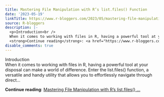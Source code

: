 ```yaml
---
title: Mastering File Manipulation with R’s list.files() Function
date: '2023-05-19'
linkTitle: https://www.r-bloggers.com/2023/05/mastering-file-manipulation-with-rs-list-files-function/
source: R-bloggers
description: |-
  <p>Introduction<br />
  When it comes to working with files in R, having a powerful tool at your disposal can make a world of difference. Enter the list.files() function, a versatile and handy utility that allows you to effortlessly navigate through direct...</p>
  <strong>Continue reading</strong>: <a href="https://www.r-bloggers.com/2023/05/mastering-file-manipulation-with-rs-list-files-function/">Mastering File Manipulation with R’s list.files() ...
disable_comments: true
---
```

<p>Introduction<br />
When it comes to working with files in R, having a powerful tool at your disposal can make a world of difference. Enter the list.files() function, a versatile and handy utility that allows you to effortlessly navigate through direct...</p>
<strong>Continue reading</strong>: <a href="https://www.r-bloggers.com/2023/05/mastering-file-manipulation-with-rs-list-files-function/">Mastering File Manipulation with R’s list.files() ...